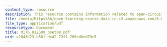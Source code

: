 ```yaml
---
content_type: resource
description: This resource contains information related to open-circuit time.
file: /media/https%3A/open-learning-course-data-rc.s3.amazonaws.com/6-012-microelectronic-devices-and-circuits-spring-2009/a2043d23b58fde4273f1260cdbed70c5_MIT6_012S09_pset08.pdf
file_type: application/pdf
resourcetype: Document
title: MIT6_012S09_pset08.pdf
uid: a2043d23-b58f-de42-73f1-260cdbed70c5
---
```

